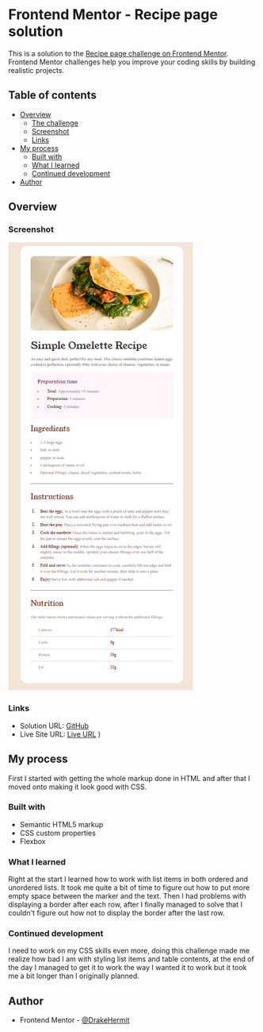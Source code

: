 # Frontend Mentor - Recipe page solution

This is a solution to the [Recipe page challenge on Frontend Mentor](https://www.frontendmentor.io/challenges/recipe-page-KiTsR8QQKm). Frontend Mentor challenges help you improve your coding skills by building realistic projects. 

## Table of contents

- [Overview](#overview)
  - [The challenge](#the-challenge)
  - [Screenshot](#screenshot)
  - [Links](#links)
- [My process](#my-process)
  - [Built with](#built-with)
  - [What I learned](#what-i-learned)
  - [Continued development](#continued-development)
- [Author](#author)

## Overview

### Screenshot

![](/assets/images/screenshot.png)

### Links

- Solution URL: [GitHub](https://github.com/DrakeHermit/recipe-page)
- Live Site URL: [Live URL](https://shiny-mooncake-def5a6.netlify.app/)
)

## My process

First I started with getting the whole markup done in HTML and after that I moved onto making it look good with CSS.

### Built with

- Semantic HTML5 markup
- CSS custom properties
- Flexbox

### What I learned

Right at the start I learned how to work with list items in both ordered and unordered lists. It took me quite a bit of time to figure out how to put more empty space between the marker and the text.
Then I had problems with displaying a border after each row, after I finally managed to solve that I couldn't figure out how not to display the border after the last row.


### Continued development

I need to work on my CSS skills even more, doing this challenge made me realize how bad I am with styling list items and table contents, at the end of the day I managed to get it to work the way I wanted it to work but it took me a bit longer than I originally planned.

## Author

- Frontend Mentor - [@DrakeHermit](https://www.frontendmentor.io/profile/DrakeHermit)



